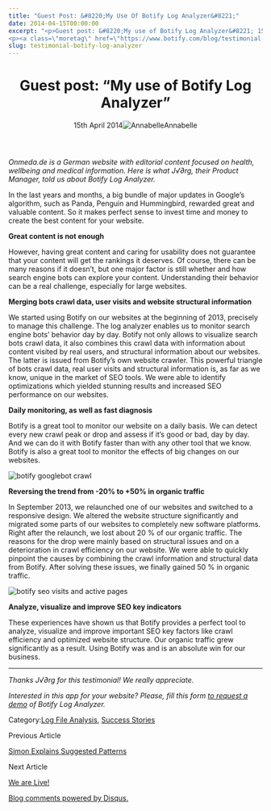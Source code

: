 ```yaml
---
title: "Guest Post: &#8220;My Use Of Botify Log Analyzer&#8221;"
date: 2014-04-15T00:00:00
excerpt: "<p>Guest post: &#8220;My use of Botify Log Analyzer&#8221; 15th April 2014Annabelle Onmeda.de is a German website with editorial content focused on health, wellbeing and medical information. Here is what J√∂rg, their Product Manager, told us about Botify Log Analyzer. In the last years and months, a big bundle of major updates in Google&#8217;s algorithm, such&hellip; </p>
<p><a class=\"moretag\" href=\"https://www.botify.com/blog/testimonial-botify-log-analyzer\">Read the full article</a></p>"
slug: testimonial-botify-log-analyzer
---
```


<header class="text-center">
<h1 class="font-internacional font-regular normal text-header-one leading-header-one text-typography-accent-2">Guest post: &#8220;My use of Botify Log Analyzer&#8221;</h1>
<div class="flex items-center justify-center my-3"><span class="mr-1 font-internacional font-regular normal text-base leading-none text-typography-primary-lighter">15th April 2014</span><img decoding="async" alt="Annabelle" class="rounded-full w-10 h-10" src="//images.ctfassets.net/tp56mevc46jo/2fCkDEsbiQSWGIkcWs40mG/e548033eda97a957ca690bdc814ed048/HS-PNG-100x100-Annabelle_Bouard.png"><span class="ml-1 font-internacional font-regular normal text-base leading-none text-typography-primary">Annabelle</span></div>
</header>
<p><span class="font-roboto font-regular normal text-base leading-none Markdown__Container"></span></p>
<p><em>Onmeda.de is a German website with editorial content focused on health, wellbeing and medical information. Here is what J√∂rg, their Product Manager, told us about Botify Log Analyzer.</em></p>
<p>In the last years and months, a big bundle of major updates in Google&#8217;s algorithm, such as Panda, Penguin and Hummingbird, rewarded great and valuable content. So it makes perfect sense to invest time and money to create the best content for your website.</p>
<p><strong>Great content is not enough</strong></p>
<p>However, having great content and caring for usability does not guarantee that your content will get the rankings it deserves. Of course, there can be many reasons if it doesn&#8217;t, but one major factor is still whether and how search engine bots can explore your content.  Understanding their behavior can be a real challenge, especially for large websites.</p>
<p><strong>Merging bots crawl data, user visits and website structural information</strong></p>
<p>We started using Botify on our websites at the beginning of 2013, precisely to manage this challenge. The log analyzer enables us to monitor search engine bots&#8217; behavior day by day. Botify not only allows to visualize search  bots crawl data, it also combines this crawl data with information about content visited by real users, and structural information about our websites. The latter is issued from Botify&#8217;s own website crawler. This powerful triangle of bots crawl data, real user visits and structural information is, as far as we know, unique in the market of SEO tools. We were able to identify optimizations which yielded stunning results and increased SEO performance on our websites.</p>
<p><strong>Daily monitoring, as well as fast diagnosis</strong></p>
<p>Botify is a great tool to monitor our website on a daily basis. We can detect every new crawl peak or drop and assess if it&#8217;s good or bad, day by day. And we can do it with Botify faster than with any other tool that we know. Botify is also a great tool to monitor the effects of big changes on our websites.</p>
<p><img decoding="async" alt="botify googlebot crawl" src="https://gm01botify.wpengine.com/wp-content/uploads/2020/01/20140415_100040_new-crawl-versus-crawl-volume.png"></p>
<p><strong>Reversing the trend from -20% to +50% in organic traffic</strong></p>
<p>In September 2013, we relaunched one of our websites and switched to a responsive design. We altered the website structure significantly and migrated some parts of our websites to completely new software platforms. Right after the relaunch, we lost about 20 % of our organic traffic. The reasons for the drop were mainly based on structural issues and on a deterioration in crawl efficiency on our website. We were able to quickly pinpoint the causes by combining the crawl information and structural data from Botify. After solving these issues, we finally gained 50 % in organic traffic.</p>
<p><img decoding="async" alt="botify seo visits and active pages" src="https://gm01botify.wpengine.com/wp-content/uploads/2020/01/20140415_100040_seo-visits-evolution-botify.png"></p>
<p><strong>Analyze, visualize and improve SEO key indicators</strong></p>
<p>These experiences have shown us that Botify provides a perfect tool to analyze, visualize and improve important SEO key factors like crawl efficiency and optimized website structure. Our organic traffic grew significantly as a result. Using Botify was and is an absolute win for our business.</p>
<hr>
<p><em>Thanks J√∂rg for this testimonial! We really appreciate.</em></p>
<p><em>Interested in this app for your website? Please, fill this form <a href="https://www.botify.com/contact/" title="to request a demo">to request a demo</a> of Botify Log Analyzer.</em></p>
<div class="tags leading-big border-t border-b border-brand-quaternary-lighter mt-4"><span class="mr-1 font-roboto font-regular normal text-base leading-none">Category:</span><span><a class="uppercase text-typography-accent-1" href="/platform/botify-analytics/loganalyzer">Log File Analysis</a><span>, </span></span><span><a class="uppercase text-typography-accent-1" href="/about/customer-success">Success Stories</a></span></div>
<footer class="flex justify-center my-5 mx-5">
<div class="mr-1 w-1/2 text-right">
<p><span class="font-internacional font-regular normal text-base leading-none text-typography-primary">Previous Article</span></p>
<p><a class="inline-block mt-2" href="/blog/suggested-patterns-simon"><span class="font-roboto font-regular normal text-base leading-none text-typography-accent-4">Simon Explains Suggested Patterns</span></a></p>
</div>
<div class="ml-1 w-1/2">
<p><span class="font-internacional font-regular normal text-base leading-none text-typography-primary">Next Article</span></p>
<p><a class="inline-block mt-2" href="/blog/we-are-live"><span class="font-roboto font-regular normal text-base leading-none text-typography-accent-4">We are Live!</span></a></p>
</div>
</footer>
<div shortname="botify" title="Guest post: " my="" use="" of="" botify="" log="" analyzer""="" url="https://www.botify.com/blog/testimonial-botify-log-analyzer">
<div id="disqus_thread_old"></div>
<p><a class="dsq-brlink" href="http://disqus.com">Blog comments powered by <span class="logo-disqus">Disqus</span>.</a></p>
</div>
